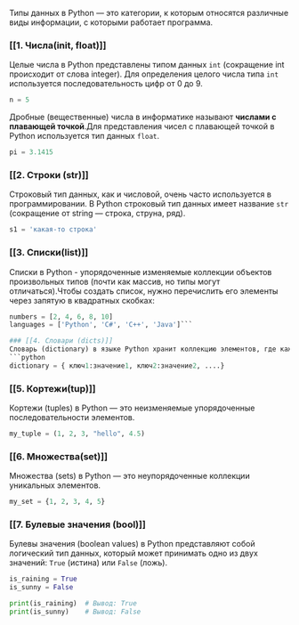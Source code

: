 Типы данных в Python — это категории, к которым относятся различные виды информации, с которыми работает программа.

### [[1. Числа(init, float)]]
Целые числа в Python представлены типом данных `int` (сокращение int происходит от слова integer). Для определения целого числа типа `int` используется последовательность цифр от 0 до 9.
```python
n = 5
```
Дробные (вещественные) числа в информатике называют **числами с плавающей точкой**.Для представления чисел с плавающей точкой в Python используется тип данных `float`.
```python
pi = 3.1415 
```

### [[2. Cтроки (str)]]
Строковый тип данных, как и числовой, очень часто используется в программировании. В Python строковый тип данных имеет название `str` (сокращение от string — строка, струна, ряд).
```python
s1 = 'какая-то строка'
```

### [[3. Списки(list)]]
Списки в Python - упорядоченные изменяемые коллекции объектов произвольных типов (почти как массив, но типы могут отличаться).Чтобы создать список, нужно перечислить его элементы через запятую в квадратных скобках:
```python
numbers = [2, 4, 6, 8, 10]
languages = ['Python', 'C#', 'C++', 'Java']```

### [[4. Словари (dicts)]]
Словарь (dictionary) в языке Python хранит коллекцию элементов, где каждый элемент имеет уникальный ключ и ассоциированое с ним некоторое значение.
```python
dictionary = { ключ1:значение1, ключ2:значение2, ....}
```

### [[5. Кортежи(tup)]]
Кортежи (tuples) в Python — это неизменяемые упорядоченные последовательности элементов. 
```python
my_tuple = (1, 2, 3, "hello", 4.5)
```

### [[6. Множества(set)]]
Множества (sets) в Python — это неупорядоченные коллекции уникальных элементов. 
```python
my_set = {1, 2, 3, 4, 5}
```

### [[7. Булевые значения (bool)]]
Булевы значения (boolean values) в Python представляют собой логический тип данных, который может принимать одно из двух значений: `True` (истина) или `False` (ложь).
```python
is_raining = True
is_sunny = False

print(is_raining)  # Вывод: True
print(is_sunny)    # Вывод: False
```
